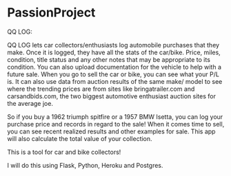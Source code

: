 # PassionProject
QQ LOG:

QQ LOG lets car collectors/enthusiasts log automobile purchases that they make. Once it is logged, they have all the stats of the car/bike. Price, miles, condition, title status and any other notes that may be appropriate to its condition. You can also upload documentation for the vehicle to help with a future sale. When you go to sell the car or bike, you can see what your P/L is. It can also use data from auction results of the same make/ model to see where the trending prices are from sites like bringatrailer.com and carsandbids.com, the two biggest automotive enthusiast auction sites for the average joe. 

So if you buy a 1962 triumph spitfire or a 1957 BMW Isetta, you can log your purchase price and records in regard to the sale! When it comes time to sell, you can see recent realized results and other examples for sale. This app will also calculate the total value of your collection. 

This is a tool for car and bike collectors!

I will do this using Flask, Python, Heroku and Postgres.

